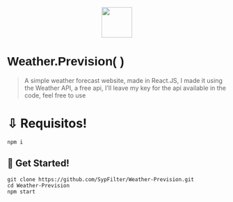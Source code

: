 <div align="center">
    <img src="https://ssl.gstatic.com/onebox/weather/64/partly_cloudy.png" width="70">
</div>

# <span style="font-family: 'Gill Sans', 'Gill Sans MT', Calibri, 'Trebuchet MS', sans-serif; ">Weather.Prevision( )<span>

> A simple weather forecast website, made in React.JS, I made it using the Weather API, a free api, I'll leave my key for the api available in the code, feel free to use

# ⇩ Requisitos!

```
npm i
```

## 🚀 Get Started!
```
git clone https://github.com/SypFilter/Weather-Prevision.git
cd Weather-Prevision
npm start
```
